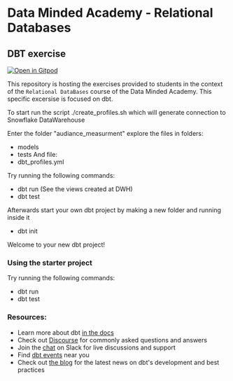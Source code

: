 # Data Minded Academy - Relational Databases 
## DBT exercise 


[![Open in
Gitpod](https://gitpod.io/button/open-in-gitpod.svg)](https://gitpod.io/#https://github.com/jgrujic/dbt_audiance_measurment.git)

This repository is hosting the exercises provided to students in the context of the `Relational DataBases` course of the Data Minded Academy.
This specific excersise is focused on dbt.

To start run the script ./create_profiles.sh which will generate connection
to Snowflake DataWarehouse

Enter the folder "audiance_measurment" explore the files in folders:
- models
- tests
And file:
- dbt_profiles.yml

Try running the following commands:
- dbt run (See the views created at DWH)
- dbt test


Afterwards start your own dbt project by making a new folder and running
inside it
- dbt init

Welcome to your new dbt project!

### Using the starter project

Try running the following commands:
- dbt run
- dbt test


### Resources:
- Learn more about dbt [in the docs](https://docs.getdbt.com/docs/introduction)
- Check out [Discourse](https://discourse.getdbt.com/) for commonly asked questions and answers
- Join the [chat](https://community.getdbt.com/) on Slack for live discussions and support
- Find [dbt events](https://events.getdbt.com) near you
- Check out [the blog](https://blog.getdbt.com/) for the latest news on dbt's development and best practices
